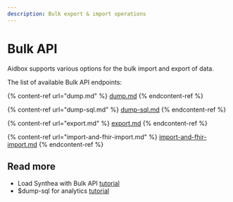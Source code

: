 ```yaml
---
description: Bulk export & import operations
---
```


# Bulk API

Aidbox supports various options for the bulk import and export of data.

The list of available Bulk API endpoints:

{% content-ref url="dump.md" %}
[dump.md](dump.md)
{% endcontent-ref %}

{% content-ref url="dump-sql.md" %}
[dump-sql.md](dump-sql.md)
{% endcontent-ref %}

{% content-ref url="export.md" %}
[export.md](export.md)
{% endcontent-ref %}

{% content-ref url="import-and-fhir-import.md" %}
[import-and-fhir-import.md](import-and-fhir-import.md)
{% endcontent-ref %}

## Read more

* Load Synthea with Bulk API [tutorial](../../tutorials/bulk-api-tutorials/synthea-by-bulk-api.md)
* $dump-sql for analytics [tutorial](../../tutorials/bulk-api-tutorials/dump-sql-tutorial.md)
